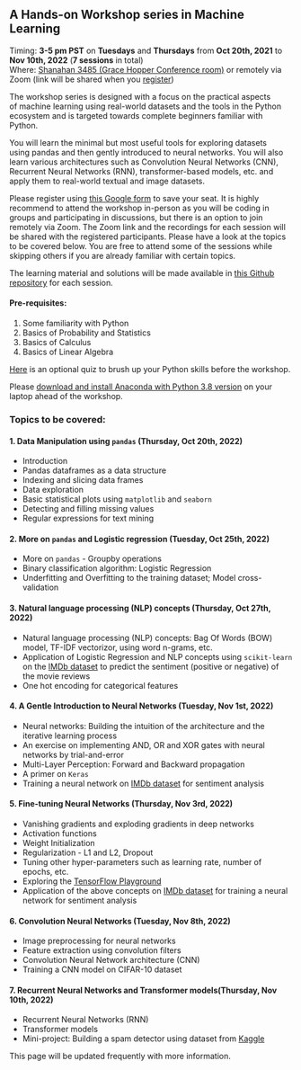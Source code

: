 ## A Hands-on Workshop series in Machine Learning 
Timing: **3-5 pm PST** on **Tuesdays** and **Thursdays** from **Oct 20th, 2021** to **Nov 10th, 2022** (**7 sessions** in total)  
Where: [Shanahan 3485 (Grace Hopper Conference room)](https://www.hmc.edu/facilities-maintenance/wp-content/uploads/sites/17/2014/01/shanahan-center-classroom-locations.pdf) or remotely via Zoom (link will be shared when you [register](https://forms.gle/5nrYjUQQt1q1Dgo67))

The workshop series is designed with a focus on the practical aspects of machine learning using real-world datasets and the tools in the Python ecosystem and is targeted towards complete beginners familiar with Python. 

You will learn the minimal but most useful tools for exploring datasets using pandas and then gently introduced to neural networks. You will also learn various architectures such as Convolution Neural Networks (CNN), Recurrent Neural Networks (RNN), transformer-based models, etc. and apply them to real-world textual and image datasets.
 
 
Please register using [this Google form](https://forms.gle/5nrYjUQQt1q1Dgo67) to save your seat. It is highly recommend to attend the workshop in-person as you will be coding in groups and participating in discussions, but there is an option to join remotely via Zoom. The Zoom link and the recordings for each session will be shared with the registered participants. Please have a look at the topics to be covered below. You are free to attend some of the sessions while skipping others if you are already familiar with certain topics.

The learning material and solutions will be made available in [this Github repository](https://github.com/AashitaK/A-Hands-On-Workshop-In-Machine-Learning) for each session.

#### Pre-requisites:
1.  Some familiarity with Python
2. Basics of Probability and Statistics
3. Basics of Calculus
4. Basics of Linear Algebra

[Here](https://forms.gle/k3sidBtcAikQziQU7) is an optional quiz to brush up your Python skills before the workshop.

Please [download and install Anaconda with Python 3.8 version](https://www.anaconda.com/products/individual#Downloads) on your laptop ahead of the workshop.  

### Topics to be covered:  

#### 1. Data Manipulation using `pandas` (Thursday, Oct 20th, 2022)
* Introduction
* Pandas dataframes as a data structure
* Indexing and slicing data frames
* Data exploration 
* Basic statistical plots using `matplotlib` and `seaborn`
* Detecting and filling missing values
* Regular expressions for text mining

#### 2. More on `pandas` and Logistic regression (Tuesday, Oct 25th, 2022)
* More on `pandas` - Groupby operations
* Binary classification algorithm: Logistic Regression
* Underfitting and Overfitting to the training dataset; Model cross-validation

#### 3. Natural language processing (NLP) concepts (Thursday, Oct 27th, 2022)
* Natural language processing (NLP) concepts: Bag Of Words (BOW) model, TF-IDF vectorizor, using word n-grams, etc.
* Application of Logistic Regression and NLP concepts using `scikit-learn` on the [IMDb dataset](https://www.kaggle.com/lakshmi25npathi/imdb-dataset-of-50k-movie-reviews) to predict the sentiment (positive or negative) of the movie reviews
* One hot encoding for categorical features

#### 4. A Gentle Introduction to Neural Networks (Tuesday, Nov 1st, 2022)
* Neural networks: Building the intuition of the architecture and the iterative learning process  
* An exercise on implementing AND, OR and XOR gates with neural networks by trial-and-error
* Multi-Layer Perception: Forward and Backward propagation
* A primer on `Keras`
* Training a neural network on [IMDb dataset](https://www.kaggle.com/lakshmi25npathi/imdb-dataset-of-50k-movie-reviews) for sentiment analysis
 
#### 5. Fine-tuning Neural Networks (Thursday, Nov 3rd, 2022)
* Vanishing gradients and exploding gradients in deep networks
* Activation functions 
* Weight Initialization
* Regularization - L1 and L2, Dropout
* Tuning other hyper-parameters such as learning rate, number of epochs, etc.
* Exploring the [TensorFlow Playground](https://playground.tensorflow.org/)
* Application of the above concepts on [IMDb dataset](https://www.kaggle.com/lakshmi25npathi/imdb-dataset-of-50k-movie-reviews) for training a neural network for sentiment analysis

#### 6. Convolution Neural Networks (Tuesday, Nov 8th, 2022)
* Image preprocessing for neural networks
* Feature extraction using convolution filters
* Convolution Neural Network architecture (CNN)
* Training a CNN model on CIFAR-10 dataset

#### 7. Recurrent Neural Networks and Transformer models(Thursday, Nov 10th, 2022)
* Recurrent Neural Networks (RNN)
* Transformer models
* Mini-project: Building a spam detector using dataset from [Kaggle](https://www.kaggle.com)

This page will be updated frequently with more information.
